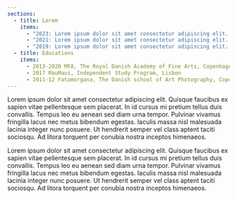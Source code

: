 ```yaml
---
sections:
  - title: Lorem
    items:
      - "2023: Lorem ipsum dolor sit amet consectetur adipiscing elit. "
      - "2021: Lorem ipsum dolor sit amet consectetur adipiscing elit. "
      - "2019: Lorem ipsum dolor sit amet consectetur adipiscing elit. "
  - title: Educations
    items:
      - 2013-2020 MFA, The Royal Danish Academy of Fine Arts, Copenhagen
      - 2017 MauMaus, Independent Study Program, Lisbon
      - 2011-12 Fatamorgana, The Danish school of Art Photography, Copenhagen
---
```

<p>Lorem ipsum dolor sit amet consectetur adipiscing elit. Quisque faucibus ex sapien vitae pellentesque sem placerat. In id cursus mi pretium tellus duis convallis. Tempus leo eu aenean sed diam urna tempor. Pulvinar vivamus fringilla lacus nec metus bibendum egestas. Iaculis massa nisl malesuada lacinia integer nunc posuere. Ut hendrerit semper vel class aptent taciti sociosqu. Ad litora torquent per conubia nostra inceptos himenaeos.</p><p>Lorem ipsum dolor sit amet consectetur adipiscing elit. Quisque faucibus ex sapien vitae pellentesque sem placerat. In id cursus mi pretium tellus duis convallis. Tempus leo eu aenean sed diam urna tempor. Pulvinar vivamus fringilla lacus nec metus bibendum egestas. Iaculis massa nisl malesuada lacinia integer nunc posuere. Ut hendrerit semper vel class aptent taciti sociosqu. Ad litora torquent per conubia nostra inceptos himenaeos.</p>